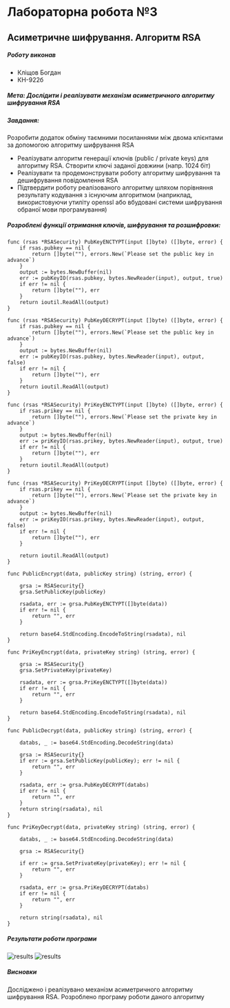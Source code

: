 # Лабораторна робота №3
## Асиметричне шифрування. Алгоритм RSA
##### Роботу виконав
- Кліщов Богдан
- КН-922б
##### Мета: Дослідити і реалізувати механізм асиметричного алгоритму шифрування RSA
##### Завдання:
Розробити додаток обміну таємними посиланнями між двома клієнтами за допомогою алгоритму шифрування RSA
- Реалізувати алгоритм генерації ключів (public / private keys) для алгоритму RSA. Створити ключі заданої довжини (напр. 1024 біт)
- Реалізувати та продемонструвати роботу алгоритму шифрування та дешифрування повідомлення RSA
- Підтвердити роботу реалізованого алгоритму шляхом порівняння результату кодування з існуючим алгоритмом (наприклад, використовуючи утиліту openssl або вбудовані системи шифрування обраної мови програмування)


##### Розроблені функції отримання ключів, шифрування та розшифровки:

    func (rsas *RSASecurity) PubKeyENCTYPT(input []byte) ([]byte, error) {
        if rsas.pubkey == nil {
            return []byte(""), errors.New(`Please set the public key in advance`)
        }
        output := bytes.NewBuffer(nil)
        err := pubKeyIO(rsas.pubkey, bytes.NewReader(input), output, true)
        if err != nil {
            return []byte(""), err
        }
        return ioutil.ReadAll(output)
    }

    func (rsas *RSASecurity) PubKeyDECRYPT(input []byte) ([]byte, error) {
        if rsas.pubkey == nil {
            return []byte(""), errors.New(`Please set the public key in advance`)
        }
        output := bytes.NewBuffer(nil)
        err := pubKeyIO(rsas.pubkey, bytes.NewReader(input), output, false)
        if err != nil {
            return []byte(""), err
        }
        return ioutil.ReadAll(output)
    }

    func (rsas *RSASecurity) PriKeyENCTYPT(input []byte) ([]byte, error) {
        if rsas.prikey == nil {
            return []byte(""), errors.New(`Please set the private key in advance`)
        }
        output := bytes.NewBuffer(nil)
        err := priKeyIO(rsas.prikey, bytes.NewReader(input), output, true)
        if err != nil {
            return []byte(""), err
        }
        return ioutil.ReadAll(output)
    }

    func (rsas *RSASecurity) PriKeyDECRYPT(input []byte) ([]byte, error) {
        if rsas.prikey == nil {
            return []byte(""), errors.New(`Please set the private key in advance`)
        }
        output := bytes.NewBuffer(nil)
        err := priKeyIO(rsas.prikey, bytes.NewReader(input), output, false)
        if err != nil {
            return []byte(""), err
        }

        return ioutil.ReadAll(output)
    }

    func PublicEncrypt(data, publicKey string) (string, error) {

        grsa := RSASecurity{}
        grsa.SetPublicKey(publicKey)

        rsadata, err := grsa.PubKeyENCTYPT([]byte(data))
        if err != nil {
            return "", err
        }

        return base64.StdEncoding.EncodeToString(rsadata), nil
    }

    func PriKeyEncrypt(data, privateKey string) (string, error) {

        grsa := RSASecurity{}
        grsa.SetPrivateKey(privateKey)

        rsadata, err := grsa.PriKeyENCTYPT([]byte(data))
        if err != nil {
            return "", err
        }

        return base64.StdEncoding.EncodeToString(rsadata), nil
    }

    func PublicDecrypt(data, publicKey string) (string, error) {

        databs, _ := base64.StdEncoding.DecodeString(data)

        grsa := RSASecurity{}
        if err := grsa.SetPublicKey(publicKey); err != nil {
            return "", err
        }

        rsadata, err := grsa.PubKeyDECRYPT(databs)
        if err != nil {
            return "", err
        }
        return string(rsadata), nil
    }

    func PriKeyDecrypt(data, privateKey string) (string, error) {

        databs, _ := base64.StdEncoding.DecodeString(data)

        grsa := RSASecurity{}

        if err := grsa.SetPrivateKey(privateKey); err != nil {
            return "", err
        }

        rsadata, err := grsa.PriKeyDECRYPT(databs)
        if err != nil {
            return "", err
        }

        return string(rsadata), nil
    }



##### Результати роботи програми
![results](./img/result1.png "Title")
![results](./img/result2.png "Title")

##### Висновки
Досліджено і реалізувано механізм асиметричного алгоритму шифрування RSA. Розроблено програму роботи даного алгоритму
